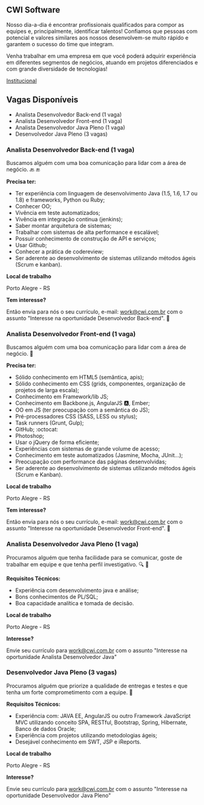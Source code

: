 
## CWI Software


Nosso dia-a-dia é encontrar profissionais qualificados para compor as equipes e, principalmente, identificar talentos! Confiamos que pessoas com potencial e valores similares aos nossos desenvolvem-se muito rápido e garantem o sucesso do time que integram.  

Venha trabalhar em uma empresa em que você poderá adquirir experiência em diferentes segmentos de negócios, atuando em projetos diferenciados e com grande diversidade de tecnologias!

[Institucional](http://www.cwi.com.br)

## Vagas Disponíveis

* Analista Desenvolvedor Back-end (1 vaga)
* Analista Desenvolvedor Front-end (1 vaga)
* Analista Desenvolvedor Java Pleno (1 vaga)
* Desenvolvedor Java Pleno (3 vagas)

### Analista Desenvolvedor Back-end (1 vaga)

Buscamos alguém com uma boa comunicação para lidar com a área de negócio. :back: :end:

**Precisa ter:**

* Ter experiência com linguagem de desenvolvimento Java (1.5, 1.6, 1.7 ou 1.8) e frameworks, Python ou Ruby;
* Conhecer OO;
* Vivência em teste automatizados;
* Vivência em integração continua (jenkins);
* Saber montar arquitetura de sistemas;
* Trabalhar com sistemas de alta performance e escalável;
* Possuir conhecimento de construção de API e serviços;
* Usar Github;
* Conhecer a prática de codereview;
* Ser aderente ao desenvolvimento de sistemas utilizando métodos ágeis (Scrum e kanban).

**Local de trabalho**

Porto Alegre - RS

**Tem interesse?**

Então envia para nós o seu currículo, e-mail: [work@cwi.com.br](mailto:work@cwi.com.br) com o assunto "Interesse na oportunidade Desenvolvedor Back-end". :e-mail:


### Analista Desenvolvedor Front-end (1 vaga) 

Buscamos alguém com uma boa comunicação para lidar com a área de negócio. :speech_balloon:

**Precisa ter:**

- Sólido conhecimento em HTML5 (semântica, apis);
- Sólido conhecimento em CSS (grids, componentes, organização de projetos de larga escala);
- Conhecimento em Framework/lib JS;
- Conhecimento em Backbone.js, AngularJS :a:, Ember;
- OO em JS (ter preocupação com a semântica do JS);
- Pré-processadores CSS (SASS, LESS ou stylus);
- Task runners (Grunt, Gulp);
- GitHub; :octocat: 
- Photoshop;
- Usar o jQuery de forma eficiente;
- Experiências com sistemas de grande volume de acesso;
- Conhecimento em teste automatizados (Jasmine, Mocha, JUnit...);
- Preocupação com performance das páginas desenvolvidas;
- Ser aderente ao desenvolvimento de sistemas utilizando métodos ágeis (Scrum e Kanban).

**Local de trabalho**

Porto Alegre - RS

**Tem interesse?**

Então envia para nós o seu currículo, e-mail: [work@cwi.com.br](mailto:work@cwi.com.br) com o assunto "Interesse na oportunidade Desenvolvedor Front-end". :e-mail:


### Analista Desenvolvedor Java Pleno (1 vaga)

Procuramos alguém que tenha facilidade para se comunicar, goste de trabalhar em equipe e que tenha perfil investigativo. :mag: :eyes:

**Requisitos Técnicos:**

 * Experiência com desenvolvimento java e análise;
 * Bons conhecimentos de PL/SQL;
 * Boa capacidade analítica e tomada de decisão.


**Local de trabalho**

Porto Alegre - RS

**Interesse?**

Envie seu currículo para [work@cwi.com.br](mailto:work@cwi.com.br) com o assunto "Interesse na oportunidade Analista Desenvolvedor Java"


### Desenvolvedor Java Pleno (3 vagas)

Procuramos alguém que priorize a qualidade de entregas e testes e que tenha um forte comprometimento com a equipe. :muscle:

**Requisitos Técnicos:**

 * Experiência com: JAVA EE, AngularJS ou outro Framework JavaScript MVC utilizando conceito SPA, RESTful, Bootstrap, Spring, Hibernate, Banco de dados Oracle;
* Experiência com projetos utilizando metodologias ágeis;
* Desejável conhecimento em SWT, JSP e iReports.


**Local de trabalho**

Porto Alegre - RS

**Interesse?**

Envie seu currículo para [work@cwi.com.br](mailto:work@cwi.com.br) com o assunto "Interesse na oportunidade Desenvolvedor Java Pleno"

